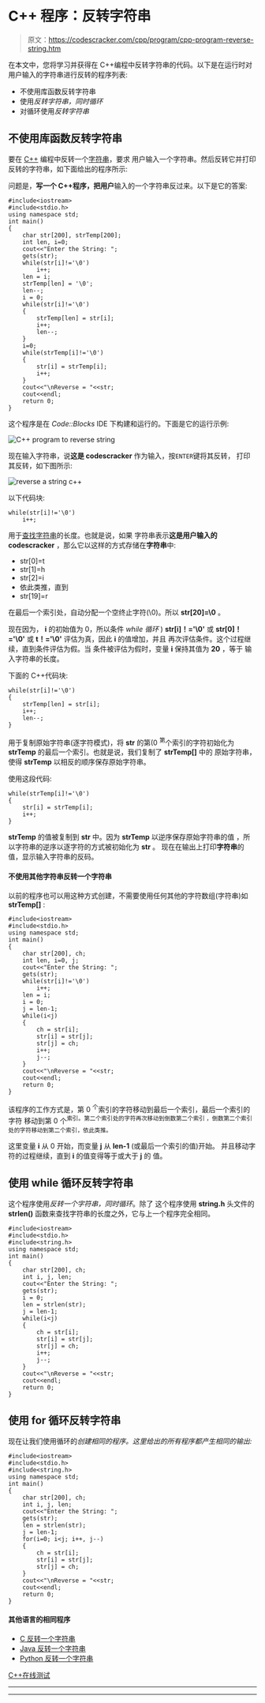 # C++ 程序：反转字符串

> 原文：<https://codescracker.com/cpp/program/cpp-program-reverse-string.htm>

在本文中，您将学习并获得在 C++编程中反转字符串的代码。以下是在运行时对用户输入的字符串进行反转的程序列表:

*   不使用库函数反转字符串
*   使用*反转字符串，同时循环*
*   对循环使用*反转字符串*

## 不使用库函数反转字符串

要在 [C++](/cpp/index.htm) 编程中反转一个[字符串](/cpp/cpp-strings.htm)，要求 用户输入一个字符串。然后反转它并打印反转的字符串，如下面给出的程序所示:

问题是，**写一个 C++程序，把用户**输入的一个字符串反过来。以下是它的答案:

```
#include<iostream>
#include<stdio.h>
using namespace std;
int main()
{
    char str[200], strTemp[200];
    int len, i=0;
    cout<<"Enter the String: ";
    gets(str);
    while(str[i]!='\0')
        i++;
    len = i;
    strTemp[len] = '\0';
    len--;
    i = 0;
    while(str[i]!='\0')
    {
        strTemp[len] = str[i];
        i++;
        len--;
    }
    i=0;
    while(strTemp[i]!='\0')
    {
        str[i] = strTemp[i];
        i++;
    }
    cout<<"\nReverse = "<<str;
    cout<<endl;
    return 0;
}
```

这个程序是在 *Code::Blocks* IDE 下构建和运行的。下面是它的运行示例:

![C++ program to reverse string](img/8c6d55d1568f44710ebecec68f1e18e6.png)

现在输入字符串，说**这是 codescracker** 作为输入，按`ENTER`键将其反转， 打印其反转，如下图所示:

![reverse a string c++](img/c29e7b6168e8d5cb4bb41667eca3cd16.png)

以下代码块:

```
while(str[i]!='\0')
    i++;
```

用于[查找字符串](/cpp/program/cpp-program-find-length-of-string.htm)的长度。也就是说，如果 字符串表示**这是用户输入的 codescracker** ，那么它以这样的方式存储在**字符串**中:

*   str[0]=t
*   str[1]=h
*   str[2]=i
*   依此类推，直到
*   str[19]=r

在最后一个索引处，自动分配一个空终止字符(\0)。所以 **str[20]=\0** 。

现在因为， **i** 的初始值为 0，所以条件 *while 循环* ) **str[i]！='\0'** 或 **str[0]！='\0'** 或 **t！='\0'** 评估为真，因此 **i** 的值增加，并且 再次评估条件。这个过程继续，直到条件评估为假。当 条件被评估为假时，变量 **i** 保持其值为 **20** ，等于 输入字符串的长度。

下面的 C++代码块:

```
while(str[i]!='\0')
{
    strTemp[len] = str[i];
    i++;
    len--;
}
```

用于复制原始字符串(逐字符模式)，将 **str** 的第(0 <sup>第</sup>个索引的字符初始化为 **strTemp** 的最后一个索引。也就是说，我们复制了 **strTemp[]** 中的 原始字符串，使得 **strTemp** 以相反的顺序保存原始字符串。

使用这段代码:

```
while(strTemp[i]!='\0')
{
    str[i] = strTemp[i];
    i++;
}
```

**strTemp** 的值被复制到 **str** 中。因为 **strTemp** 以逆序保存原始字符串的值 ，所以字符串的逆序以逐字符的方式被初始化为 **str** 。 现在在输出上打印**字符串**的值，显示输入字符串的反码。

#### 不使用其他字符串反转一个字符串

以前的程序也可以用这种方式创建，不需要使用任何其他的字符数组(字符串)如 **strTemp[]** :

```
#include<iostream>
#include<stdio.h>
using namespace std;
int main()
{
    char str[200], ch;
    int len, i=0, j;
    cout<<"Enter the String: ";
    gets(str);
    while(str[i]!='\0')
        i++;
    len = i;
    i = 0;
    j = len-1;
    while(i<j)
    {
        ch = str[i];
        str[i] = str[j];
        str[j] = ch;
        i++;
        j--;
    }
    cout<<"\nReverse = "<<str;
    cout<<endl;
    return 0;
}
```

该程序的工作方式是，第 0 <sup>个</sup>索引的字符移动到最后一个索引，最后一个索引的字符 移动到第 0 个<sup>索引。第二个索引处的字符再次移动到倒数第二个索引 ，倒数第二个索引处的字符移动到第二个索引，依此类推。</sup>

这里变量 **i** 从 0 开始，而变量 **j** 从 **len-1** (或最后一个索引的值)开始。 并且移动字符的过程继续，直到 **i** 的值变得等于或大于 **j** 的 值。

## 使用 while 循环反转字符串

这个程序使用*反转一个字符串，同时循环*。除了 这个程序使用 **string.h** 头文件的 **strlen()** 函数来查找字符串的长度之外，它与上一个程序完全相同。

```
#include<iostream>
#include<stdio.h>
#include<string.h>
using namespace std;
int main()
{
    char str[200], ch;
    int i, j, len;
    cout<<"Enter the String: ";
    gets(str);
    i = 0;
    len = strlen(str);
    j = len-1;
    while(i<j)
    {
        ch = str[i];
        str[i] = str[j];
        str[j] = ch;
        i++;
        j--;
    }
    cout<<"\nReverse = "<<str;
    cout<<endl;
    return 0;
}
```

## 使用 for 循环反转字符串

现在让我们使用循环的*创建相同的程序。这里给出的所有程序都产生相同的输出:*

```
#include<iostream>
#include<stdio.h>
#include<string.h>
using namespace std;
int main()
{
    char str[200], ch;
    int i, j, len;
    cout<<"Enter the String: ";
    gets(str);
    len = strlen(str);
    j = len-1;
    for(i=0; i<j; i++, j--)
    {
        ch = str[i];
        str[i] = str[j];
        str[j] = ch;
    }
    cout<<"\nReverse = "<<str;
    cout<<endl;
    return 0;
}
```

#### 其他语言的相同程序

*   [C 反转一个字符串](/c/program/c-program-reverse-string.htm)
*   [Java 反转一个字符串](/java/program/java-program-reverse-string.htm)
*   [Python 反转一个字符串](/python/program/python-program-reverse-string.htm)

[C++在线测试](/exam/showtest.php?subid=3)

* * *

* * *